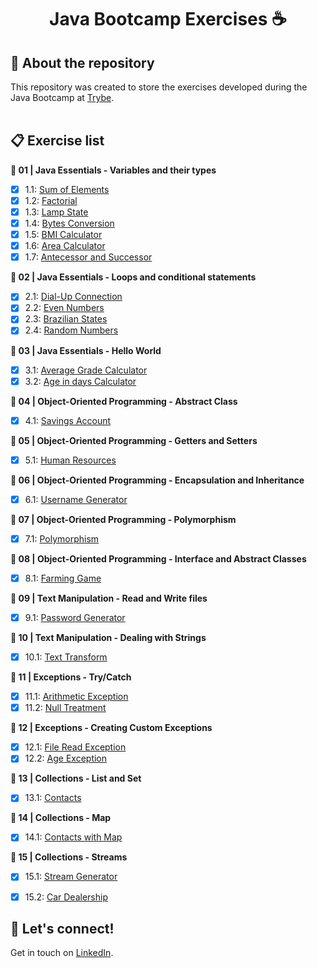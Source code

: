 # <div align="center"> Java Bootcamp Exercises :coffee: </div>
  

## :book: About the repository
This repository was created to store the exercises developed during the Java Bootcamp at [Trybe](https://www.betrybe.com/).
<br>
<br>
## :clipboard: Exercise list

**:open_file_folder: 01 | Java Essentials - Variables and their types**
- [X] 1.1: [Sum of Elements](https://github.com/pedrobarreto/Java-bootcamp-exercises/tree/main/01.1-%20sum-of-elements)
- [X] 1.2: [Factorial](https://github.com/pedrobarreto/Java-bootcamp-exercises/tree/main/01.2-factorial)
- [X] 1.3: [Lamp State](https://github.com/pedrobarreto/Java-bootcamp-exercises/tree/main/01.3-lamp-state)
- [X] 1.4: [Bytes Conversion](https://github.com/pedrobarreto/Java-bootcamp-exercises/tree/main/01.4-bytes-conversion)
- [X] 1.5: [BMI Calculator](https://github.com/pedrobarreto/Java-bootcamp-exercises/tree/main/01.5-bmi-calculator)
- [X] 1.6: [Area Calculator](https://github.com/pedrobarreto/Java-bootcamp-exercises/tree/main/01.6-area-calculator)
- [X] 1.7: [Antecessor and Successor](https://github.com/pedrobarreto/Java-bootcamp-exercises/tree/main/01.7-antecessor-successor)

**:open_file_folder: 02 | Java Essentials - Loops and conditional statements**
- [X] 2.1: [Dial-Up Connection](https://github.com/pedrobarreto/Java-bootcamp-exercises/tree/main/02.1-dial-up-connection)
- [X] 2.2: [Even Numbers](https://github.com/pedrobarreto/Java-bootcamp-exercises/tree/main/02.2-even-numbers)
- [X] 2.3: [Brazilian States](https://github.com/pedrobarreto/Java-bootcamp-exercises/tree/main/02.3-brazilian-states)
- [X] 2.4: [Random Numbers](https://github.com/pedrobarreto/Java-bootcamp-exercises/tree/main/02.4-random-numbers)

**:open_file_folder: 03 | Java Essentials - Hello World**
- [X] 3.1: [Average Grade Calculator](https://github.com/pedrobarreto/Java-bootcamp-exercises/tree/main/03.1-average-grade-calc)
- [X] 3.2: [Age in days Calculator](https://github.com/pedrobarreto/Java-bootcamp-exercises/tree/main/03.2-age-in-days-calc)

**:open_file_folder: 04 | Object-Oriented Programming - Abstract Class**
- [X] 4.1: [Savings Account](https://github.com/pedrobarreto/Java-bootcamp-exercises/tree/main/04.1-savings-account)

**:open_file_folder: 05 | Object-Oriented Programming -  Getters and Setters**
- [X] 5.1: [Human Resources](https://github.com/pedrobarreto/Java-bootcamp-exercises/tree/main/05.1-human-resources)

**:open_file_folder: 06 | Object-Oriented Programming -  Encapsulation and Inheritance**
- [X] 6.1: [Username Generator](https://github.com/pedrobarreto/Java-bootcamp-exercises/tree/main/06.1-username-generator)

**:open_file_folder: 07 | Object-Oriented Programming -  Polymorphism**
- [X] 7.1: [Polymorphism](https://github.com/pedrobarreto/Java-bootcamp-exercises/tree/main/07.1-polymorphism)

**:open_file_folder: 08 | Object-Oriented Programming -  Interface and Abstract Classes**
- [X] 8.1: [Farming Game](https://github.com/pedrobarreto/Java-bootcamp-exercises/tree/main/08.1-farming-game)

**:open_file_folder: 09 | Text Manipulation -  Read and Write files**
- [X] 9.1: [Password Generator](https://github.com/pedrobarreto/Java-bootcamp-exercises/tree/main/09.1-password-generator)

**:open_file_folder: 10 | Text Manipulation -  Dealing with Strings**
- [X] 10.1: [Text Transform](https://github.com/pedrobarreto/Java-bootcamp-exercises/tree/main/10.1-text-transform)

**:open_file_folder: 11 | Exceptions -  Try/Catch**
- [X] 11.1: [Arithmetic Exception](https://github.com/pedrobarreto/Java-bootcamp-exercises/tree/main/11.1-arithmetic-exception)
- [X] 11.2: [Null Treatment](https://github.com/pedrobarreto/Java-bootcamp-exercises/tree/main/11.2-null-treatment)

**:open_file_folder: 12 | Exceptions -  Creating Custom Exceptions**
- [X] 12.1: [File Read Exception](https://github.com/pedrobarreto/Java-bootcamp-exercises/tree/main/12.1-file-read-exception)
- [X] 12.2: [Age Exception](https://github.com/pedrobarreto/Java-bootcamp-exercises/tree/main/12.2-age-exception)

**:open_file_folder: 13 | Collections -  List and Set**
- [X] 13.1: [Contacts](https://github.com/pedrobarreto/Java-bootcamp-exercises/tree/main/13.1-contacts)

**:open_file_folder: 14 | Collections -  Map**
- [X] 14.1: [Contacts with Map](https://github.com/pedrobarreto/Java-bootcamp-exercises/tree/main/14.1-contacts-with-map)

**:open_file_folder: 15 | Collections -  Streams**
- [X] 15.1: [Stream Generator](https://github.com/pedrobarreto/Java-bootcamp-exercises/tree/main/15.1-stream-generator)
- [X] 15.2: [Car Dealership](https://github.com/pedrobarreto/Java-bootcamp-exercises/tree/main/15.2-car-dealership)



## :wave: Let's connect!
Get in touch on [LinkedIn](https://www.linkedin.com/in/barreto-pedro/).
<br /> 
<br /> 

